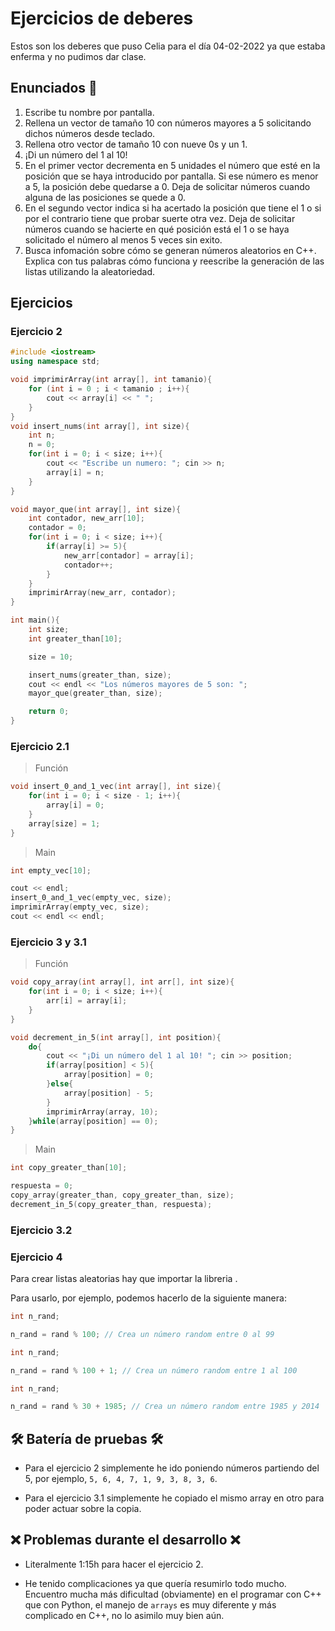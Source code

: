# Ejercicios de deberes

Estos son los deberes que puso Celia para el día 04-02-2022 ya que estaba enferma y no pudimos dar clase.

## Enunciados 📄

1. Escribe tu nombre por pantalla.
2. Rellena un vector de tamaño 10 con números mayores a 5 solicitando dichos números desde teclado.
3. Rellena otro vector de tamaño 10 con nueve 0s y un 1.
4. ¡Di un número del 1 al 10!
5. En el primer vector decrementa en 5 unidades el número que esté en la posición que se haya introducido por pantalla. Si ese número es menor a 5, la posición debe quedarse a 0.
Deja de solicitar números cuando alguna de las posiciones se quede a 0.
6. En el segundo vector indica si ha acertado la posición que tiene el 1 o si por el contrario tiene que probar suerte otra vez.
Deja de solicitar números cuando se hacierte en qué posición está el 1 o se haya solicitado el número al menos 5 veces sin exito.
7. Busca infomación sobre cómo se generan números aleatorios en C++. Explica con tus palabras cómo funciona y reescribe la generación de las listas utilizando la aleatoriedad.

## Ejercicios

### Ejercicio 2

```cpp
#include <iostream>
using namespace std;

void imprimirArray(int array[], int tamanio){
    for (int i = 0 ; i < tamanio ; i++){
        cout << array[i] << " ";
    }
}
void insert_nums(int array[], int size){
    int n;
    n = 0;
    for(int i = 0; i < size; i++){
        cout << "Escribe un numero: "; cin >> n;
        array[i] = n;
    }
}

void mayor_que(int array[], int size){
    int contador, new_arr[10];
    contador = 0;
    for(int i = 0; i < size; i++){
        if(array[i] >= 5){
            new_arr[contador] = array[i];
            contador++;
        }
    }
    imprimirArray(new_arr, contador);
}

int main(){
    int size;
    int greater_than[10];

    size = 10;

    insert_nums(greater_than, size);
    cout << endl << "Los números mayores de 5 son: ";
    mayor_que(greater_than, size);

    return 0;
}
```

### Ejercicio 2.1

> Función

```cpp
void insert_0_and_1_vec(int array[], int size){
    for(int i = 0; i < size - 1; i++){
        array[i] = 0;
    }
    array[size] = 1;
}
```

> Main

```cpp
int empty_vec[10];

cout << endl;
insert_0_and_1_vec(empty_vec, size);
imprimirArray(empty_vec, size);
cout << endl << endl;
```

### Ejercicio 3 y 3.1

> Función

```cpp
void copy_array(int array[], int arr[], int size){
    for(int i = 0; i < size; i++){
        arr[i] = array[i];
    }
}

void decrement_in_5(int array[], int position){
    do{
        cout << "¡Di un número del 1 al 10! "; cin >> position;
        if(array[position] < 5){
            array[position] = 0;
        }else{
            array[position] - 5;
        }
        imprimirArray(array, 10);
    }while(array[position] == 0);
}
```

> Main

```cpp
int copy_greater_than[10];

respuesta = 0;
copy_array(greater_than, copy_greater_than, size);
decrement_in_5(copy_greater_than, respuesta);
```

### Ejercicio 3.2

### Ejercicio 4

Para crear listas aleatorias hay que importar la libreria <cstdlib>.

Para usarlo, por ejemplo, podemos hacerlo de la siguiente manera:

```cpp
int n_rand;

n_rand = rand % 100; // Crea un número random entre 0 al 99
```

```cpp
int n_rand;

n_rand = rand % 100 + 1; // Crea un número random entre 1 al 100
```

```cpp
int n_rand;

n_rand = rand % 30 + 1985; // Crea un número random entre 1985 y 2014
```

## 🛠 Batería de pruebas 🛠

* Para el ejercicio 2 simplemente he ido poniendo números partiendo del 5, por ejemplo, `5, 6, 4, 7, 1, 9, 3, 8, 3, 6`.

* Para el ejercicio 3.1 simplemente he copiado el mismo array en otro para poder actuar sobre la copia.

## ❌ Problemas durante el desarrollo ❌

* Literalmente 1:15h para hacer el ejercicio 2.

* He tenido complicaciones ya que quería resumirlo todo mucho. Encuentro mucha más dificultad (obviamente) en el programar con C++ que con Python, el manejo de `arrays` es muy diferente y más complicado en C++, no lo asimilo muy bien aún.